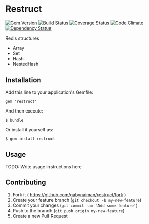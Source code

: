 # Restruct

[![Gem Version](https://badge.fury.io/rb/restruct.png)](https://rubygems.org/gems/restruct)
[![Build Status](https://travis-ci.org/gabynaiman/restruct.png?branch=master)](https://travis-ci.org/gabynaiman/restruct)
[![Coverage Status](https://coveralls.io/repos/gabynaiman/restruct/badge.png?branch=master)](https://coveralls.io/r/gabynaiman/restruct?branch=master)
[![Code Climate](https://codeclimate.com/github/gabynaiman/restruct.png)](https://codeclimate.com/github/gabynaiman/restruct)
[![Dependency Status](https://gemnasium.com/gabynaiman/restruct.png)](https://gemnasium.com/gabynaiman/restruct)

Redis structures

- Array
- Set
- Hash
- NestedHash

## Installation

Add this line to your application's Gemfile:

    gem 'restruct'

And then execute:

    $ bundle

Or install it yourself as:

    $ gem install restruct

## Usage

TODO: Write usage instructions here

## Contributing

1. Fork it ( https://github.com/gabynaiman/restruct/fork )
2. Create your feature branch (`git checkout -b my-new-feature`)
3. Commit your changes (`git commit -am 'Add some feature'`)
4. Push to the branch (`git push origin my-new-feature`)
5. Create a new Pull Request
